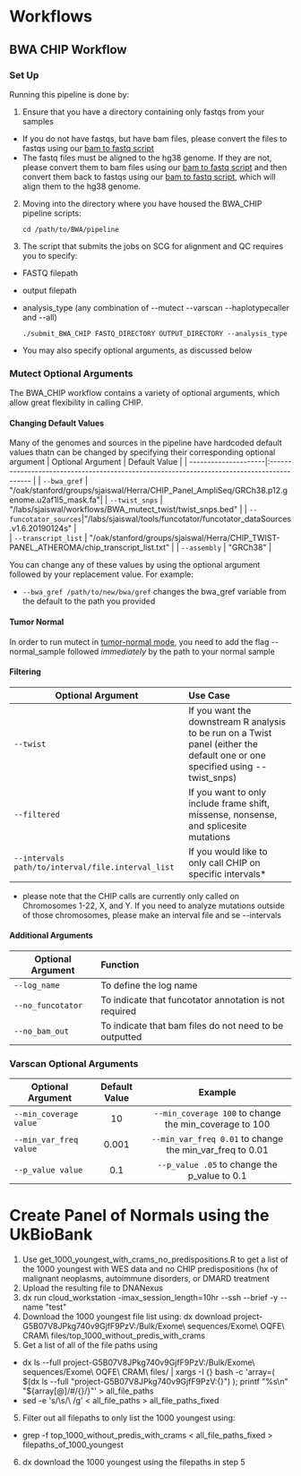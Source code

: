 # Workflows
## BWA CHIP Workflow
### Set Up
Running this pipeline is done by:
1. Ensure that you have a directory containing only fastqs from your samples
  * If you do not have fastqs, but have bam files, please convert the files to fastqs using our [bam to fastq script](https://github.com/Lab-Jaiswal/workflows/tree/main/filetype_transformation/bam_to_fastq)
  * The fastq files must be aligned to the hg38 genome. If they are not, please convert them to bam files using our [bam to fastq script](https://github.com/Lab-Jaiswal/workflows/tree/main/filetype_transformation/bam_to_fastq) and then convert them back to fastqs using our [bam to fastq script](https://github.com/Lab-Jaiswal/workflows/tree/main/filetype_transformation/fastq_to_bam), which will align them to the hg38 genome.
2. Moving into the directory where you have housed the BWA_CHIP pipeline scripts:

    `cd /path/to/BWA/pipeline`
3. The script that submits the jobs on SCG for alignment and QC requires you to specify:
  * FASTQ filepath
  * output filepath
  * analysis_type (any combination of --mutect --varscan --haplotypecaller and --all)
 
    `./submit_BWA_CHIP FASTQ_DIRECTORY OUTPUT_DIRECTORY --analysis_type`
  * You may also specify optional arguments, as discussed below
  
### Mutect Optional Arguments

The BWA_CHIP workflow contains a variety of optional arguments, which allow great flexibility in calling CHIP.

#### Changing Default Values
Many of the genomes and sources in the pipeline have hardcoded default values thatn can be changed by specifying their corresponding optional argument
| Optional Argument    | Default Value                                                                              | 
| ---------------------|:------------------------------------------------------------------------------------------ |
| `--bwa_gref`          | "/oak/stanford/groups/sjaiswal/Herra/CHIP_Panel_AmpliSeq/GRCh38.p12.genome.u2af1l5_mask.fa"| 
| `--twist_snps`        | "/labs/sjaiswal/workflows/BWA_mutect_twist/twist_snps.bed"                                 | 
| `--funcotator_sources`|"/labs/sjaiswal/tools/funcotator/funcotator_dataSources.v1.6.20190124s"                     |   
| `--transcript_list`   | "/oak/stanford/groups/sjaiswal/Herra/CHIP_TWIST-PANEL_ATHEROMA/chip_transcript_list.txt"   | 
| `--assembly`          | "GRCh38"                                                                                   |

You can change any of these values by using the optional argument followed by your replacement value. For example:
* `--bwa_gref /path/to/new/bwa/gref` changes the bwa_gref variable from the default to the path you provided

#### Tumor Normal
In order to run mutect in [tumor-normal mode](https://gatk.broadinstitute.org/hc/en-us/articles/360037593851-Mutect2), you need to 
add the flag --normal_sample followed *immediately* by the path to your normal sample

#### Filtering
| Optional Argument                               | Use Case                                                                                                                      | 
| ------------------------------------------------|:------------------------------------------------------------------------------------------------------------------------------| 
| `--twist`                                         | If you want the downstream R analysis to be run on a Twist panel (either the default one or one specified using --twist_snps) |
| `--filtered`                                      | If you want to only include frame shift, missense, nonsense, and splicesite mutations                                         | 
| `--intervals path/to/interval/file.interval_list` | If you would like to only call CHIP on specific intervals*                                                                    |   

* please note that the CHIP calls are currently only called on Chromosomes 1-22, X, and Y. If you need to analyze mutations outside of those chromosomes, please make an interval file and se --intervals 
#### Additional Arguments

| Optional Argument | Function                                                | 
|-------------------|:--------------------------------------------------------|
| `--log_name`        | To define the log name                                  |   
| `--no_funcotator`   | To indicate that funcotator annotation is not required  |   
| `--no_bam_out`      | To indicate that bam files do not need to be outputted  | 

### Varscan Optional Arguments
| Optional Argument        | Default Value | Example                                                 |   
| ------------------------ |:-------------:|:-------------------------------------------------------:| 
| `--min_coverage value`     |10            |`--min_coverage 100` to change the min_coverage to 100   |
| `--min_var_freq value`     |0.001         | `--min_var_freq 0.01` to change the min_var_freq to 0.01|  
| `--p_value value`          |0.1           | `--p_value .05` to change the p_value to 0.1            |  

# Create Panel of Normals using the UkBioBank
1. Use get_1000_youngest_with_crams_no_predispositions.R to get a list of the 1000 youngest with WES data and no CHIP predispositions (hx of malignant neoplasms, autoimmune disorders, or DMARD treatment
2. Upload the resulting file to DNANexus
3. dx run cloud_workstation -imax_session_length=10hr --ssh --brief -y --name "test"
4. Download the 1000 youngest file list using: dx download project-G5B07V8JPkg740v9GjfF9PzV:/Bulk/Exome\ sequences/Exome\ OQFE\ CRAM\ files/top_1000_without_predis_with_crams
4. Get a list of all of the file paths using 
* dx ls --full project-G5B07V8JPkg740v9GjfF9PzV:/Bulk/Exome\ sequences/Exome\ OQFE\ CRAM\ files/ | xargs -I {} bash -c 'array=( $(dx ls --full "project-G5B07V8JPkg740v9GjfF9PzV:{}") ); printf "%s\n" "${array[@]/#/{}/}"' > all_file_paths
* sed -e 's/\s/\\ /g' < all_file_paths > all_file_paths_fixed
5. Filter out all filepaths to only list the 1000 youngest using:
* grep -f top_1000_without_predis_with_crams < all_file_paths_fixed > filepaths_of_1000_youngest
6. dx download the 1000 youngest using the filepaths in step 5

